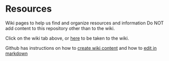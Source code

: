 # Resources
Wiki pages to help us find and organize resources and information
Do NOT add content to this repository other than to the wiki.

Click on the wiki tab above, or [here](https://github.com/StreptanthusDimensions/resources/wiki) to be taken to the wiki.

Github has instructions on how to [create wiki content](https://docs.github.com/en/communities/documenting-your-project-with-wikis/about-wikis) and how to [edit in markdown]()
